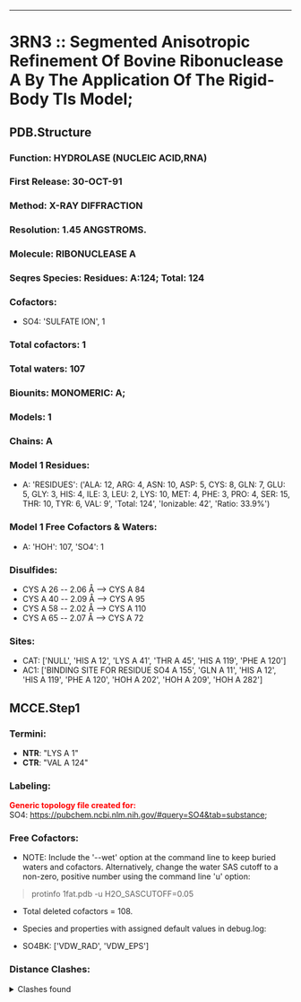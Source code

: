 ---
# 3RN3 :: Segmented Anisotropic Refinement Of Bovine Ribonuclease A By The Application Of The Rigid-Body Tls Model;
## PDB.Structure
### Function: HYDROLASE (NUCLEIC ACID,RNA)
### First Release: 30-OCT-91
### Method: X-RAY DIFFRACTION
### Resolution: 1.45 ANGSTROMS.
### Molecule: RIBONUCLEASE A
### Seqres Species: Residues: A:124; Total: 124
### Cofactors:
  - SO4:
 'SULFATE ION', 1

### Total cofactors: 1
### Total waters: 107
### Biounits: MONOMERIC: A;
### Models: 1
### Chains: A
### Model 1 Residues:
  - A:
 'RESIDUES': ('ALA: 12, ARG: 4, ASN: 10, ASP: 5, CYS: 8, GLN: 7, GLU: 5, GLY: 3, HIS: 4, ILE: 3, LEU: 2, LYS: 10, MET: 4, PHE: 3, PRO: 4, SER: 15, THR: 10, TYR: 6, VAL: 9', 'Total: 124', 'Ionizable: 42',
              'Ratio: 33.9%')

### Model 1 Free Cofactors & Waters:
  - A:
 'HOH': 107, 'SO4': 1

### Disulfides:
  - CYS A  26 -- 2.06 Å --> CYS A  84
  - CYS A  40 -- 2.09 Å --> CYS A  95
  - CYS A  58 -- 2.02 Å --> CYS A 110
  - CYS A  65 -- 2.07 Å --> CYS A  72

### Sites:
  - CAT: ['NULL', 'HIS A  12', 'LYS A  41', 'THR A  45', 'HIS A 119', 'PHE A 120']
  - AC1: ['BINDING SITE FOR RESIDUE SO4 A 155', 'GLN A  11', 'HIS A  12', 'HIS A 119', 'PHE A 120', 'HOH A 202', 'HOH A 209', 'HOH A 282']

## MCCE.Step1
### Termini:
 - <strong>NTR</strong>: "LYS A   1"
 - <strong>CTR</strong>: "VAL A 124"

### Labeling:
<strong><font color='red'>Generic topology file created for:</font></strong>  
SO4: https://pubchem.ncbi.nlm.nih.gov/#query=SO4&tab=substance; 

### Free Cofactors:
  - NOTE: Include the '--wet' option at the command line to keep buried waters and cofactors. Alternatively, change the water SAS cutoff to a non-zero, positive number using the command line 'u' option:
  > protinfo 1fat.pdb -u H2O_SASCUTOFF=0.05
  - Total deleted cofactors = 108.
  - Species and properties with assigned default values in debug.log:

  - SO4BK: ['VDW_RAD', 'VDW_EPS']


### Distance Clashes:
<details><summary>Clashes found</summary>

- d= 1.50: " CA  NTR A   1" to " CB  LYS A   1"

</details>

